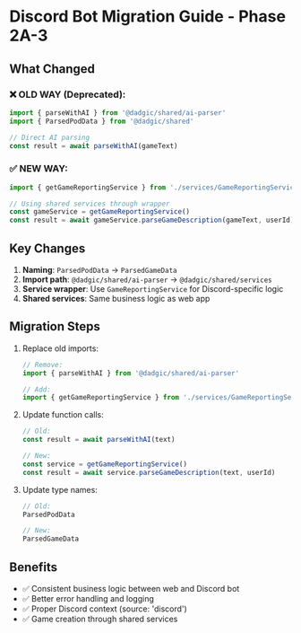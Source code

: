 # Discord Bot Migration Guide - Phase 2A-3

## What Changed

### ❌ OLD WAY (Deprecated):
```typescript
import { parseWithAI } from '@dadgic/shared/ai-parser'
import { ParsedPodData } from '@dadgic/shared'

// Direct AI parsing
const result = await parseWithAI(gameText)
```

### ✅ NEW WAY:
```typescript
import { getGameReportingService } from './services/GameReportingService'

// Using shared services through wrapper
const gameService = getGameReportingService()
const result = await gameService.parseGameDescription(gameText, userId)
```

## Key Changes

1. **Naming**: `ParsedPodData` → `ParsedGameData`
2. **Import path**: `@dadgic/shared/ai-parser` → `@dadgic/shared/services`
3. **Service wrapper**: Use `GameReportingService` for Discord-specific logic
4. **Shared services**: Same business logic as web app

## Migration Steps

1. Replace old imports:
   ```typescript
   // Remove:
   import { parseWithAI } from '@dadgic/shared/ai-parser'
   
   // Add:
   import { getGameReportingService } from './services/GameReportingService'
   ```

2. Update function calls:
   ```typescript
   // Old:
   const result = await parseWithAI(text)
   
   // New:
   const service = getGameReportingService()
   const result = await service.parseGameDescription(text, userId)
   ```

3. Update type names:
   ```typescript
   // Old:
   ParsedPodData
   
   // New:
   ParsedGameData
   ```

## Benefits

- ✅ Consistent business logic between web and Discord bot
- ✅ Better error handling and logging
- ✅ Proper Discord context (source: 'discord')
- ✅ Game creation through shared services
